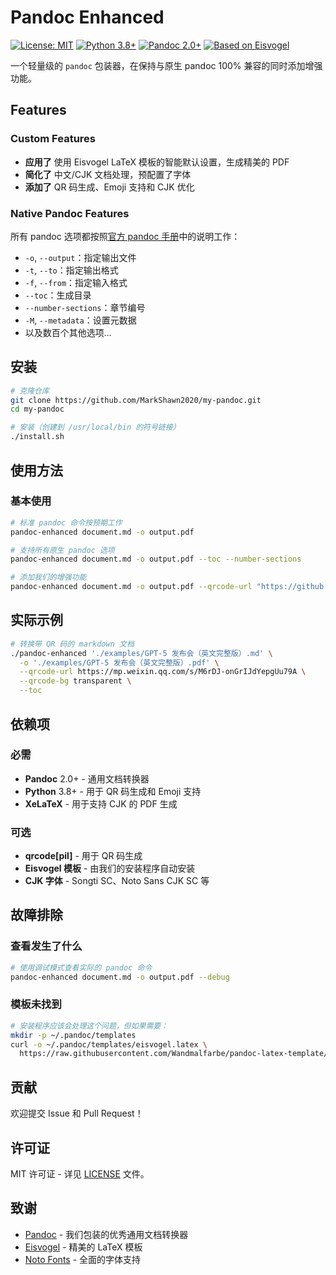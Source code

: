 # Pandoc Enhanced

[![License: MIT](https://img.shields.io/badge/License-MIT-blue.svg)](https://opensource.org/licenses/MIT)
[![Python 3.8+](https://img.shields.io/badge/python-3.8+-blue.svg)](https://www.python.org/downloads/)
[![Pandoc 2.0+](https://img.shields.io/badge/pandoc-2.0+-green.svg)](https://pandoc.org/)
[![Based on Eisvogel](https://img.shields.io/badge/based%20on-Eisvogel-orange.svg)](https://github.com/Wandmalfarbe/pandoc-latex-template)

一个轻量级的 `pandoc` 包装器，在保持与原生 pandoc 100% 兼容的同时添加增强功能。

## Features

### Custom Features

- **应用了** 使用 Eisvogel LaTeX 模板的智能默认设置，生成精美的 PDF
- **简化了** 中文/CJK 文档处理，预配置了字体
- **添加了** QR 码生成、Emoji 支持和 CJK 优化

### Native Pandoc Features

所有 pandoc 选项都按照[官方 pandoc 手册](https://pandoc.org/MANUAL.html)中的说明工作：
- `-o`, `--output`：指定输出文件
- `-t`, `--to`：指定输出格式
- `-f`, `--from`：指定输入格式
- `--toc`：生成目录
- `--number-sections`：章节编号
- `-M`, `--metadata`：设置元数据
- 以及数百个其他选项...

## 安装

```bash
# 克隆仓库
git clone https://github.com/MarkShawn2020/my-pandoc.git
cd my-pandoc

# 安装（创建到 /usr/local/bin 的符号链接）
./install.sh
```

## 使用方法

### 基本使用

```bash
# 标准 pandoc 命令按预期工作
pandoc-enhanced document.md -o output.pdf

# 支持所有原生 pandoc 选项
pandoc-enhanced document.md -o output.pdf --toc --number-sections

# 添加我们的增强功能
pandoc-enhanced document.md -o output.pdf --qrcode-url "https://github.com"
```



## 实际示例

```bash
# 转换带 QR 码的 markdown 文档
./pandoc-enhanced './examples/GPT-5 发布会（英文完整版）.md' \
  -o './examples/GPT-5 发布会（英文完整版）.pdf' \
  --qrcode-url https://mp.weixin.qq.com/s/M6rDJ-onGrIJdYepgUu79A \
  --qrcode-bg transparent \
  --toc
```

## 依赖项

### 必需
- **Pandoc** 2.0+ - 通用文档转换器
- **Python** 3.8+ - 用于 QR 码生成和 Emoji 支持
- **XeLaTeX** - 用于支持 CJK 的 PDF 生成

### 可选
- **qrcode[pil]** - 用于 QR 码生成
- **Eisvogel 模板** - 由我们的安装程序自动安装
- **CJK 字体** - Songti SC、Noto Sans CJK SC 等

## 故障排除

### 查看发生了什么
```bash
# 使用调试模式查看实际的 pandoc 命令
pandoc-enhanced document.md -o output.pdf --debug
```

### 模板未找到
```bash
# 安装程序应该会处理这个问题，但如果需要：
mkdir -p ~/.pandoc/templates
curl -o ~/.pandoc/templates/eisvogel.latex \
  https://raw.githubusercontent.com/Wandmalfarbe/pandoc-latex-template/master/eisvogel.tex
```

## 贡献

欢迎提交 Issue 和 Pull Request！

## 许可证

MIT 许可证 - 详见 [LICENSE](LICENSE) 文件。

## 致谢

- [Pandoc](https://pandoc.org/) - 我们包装的优秀通用文档转换器
- [Eisvogel](https://github.com/Wandmalfarbe/pandoc-latex-template) - 精美的 LaTeX 模板
- [Noto Fonts](https://www.google.com/get/noto/) - 全面的字体支持